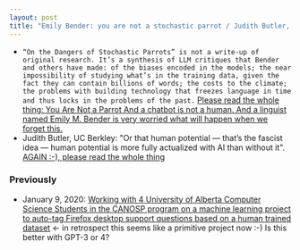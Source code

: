 ```yaml
---
layout: post
title: "Emily Bender: you are not a stochastic parrot / Judith Butler, are we more actualized with AI? from: NY Magazine you are not a parrot"
---
```

* `“On the Dangers of Stochastic Parrots” is not a write-up of original research. It’s a synthesis of LLM critiques that Bender and others have made: of the biases encoded in the models; the near impossibility of studying what’s in the training data, given the fact they can contain billions of words; the costs to the climate; the problems with building technology that freezes language in time and thus locks in the problems of the past.` [Please read the whole thing: You Are Not a Parrot And a chatbot is not a human. And a linguist named Emily M. Bender is very worried what will happen when we forget this.](https://nymag.com/intelligencer/article/ai-artificial-intelligence-chatbots-emily-m-bender.html)
* Judith Butler, UC Berkley: "Or that human potential — that’s the fascist idea — human potential is more fully actualized with AI than without it". [AGAIN :-), please read the whole thing](https://nymag.com/intelligencer/article/ai-artificial-intelligence-chatbots-emily-m-bender.html)


### Previously

* January 9, 2020:  [Working with 4 University of Alberta Computer Science Students in the CANOSP program on a machine learning project to auto-tag Firefox desktop support questions based on a human trained dataset](http://rolandtanglao.com/2020/01/19/p1-canosp-firefox-support-question-tagging-project-machine-learning-university-alberta/) <- in retrospect this seems like a primitive project now :-) Is this better with GPT-3 or 4? 